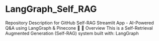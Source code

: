 # LangGraph_Self_RAG
Repository Description for GitHub Self-RAG Streamlit App - AI-Powered Q&amp;A using LangGraph &amp; Pinecone 🚀  📌 Overview This is a Self-Retrieval Augmented Generation (Self-RAG) system built with:  LangGraph 
